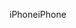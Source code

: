 <span data-ttu-id="46ca8-101">iPhone</span><span class="sxs-lookup"><span data-stu-id="46ca8-101">iPhone</span></span>